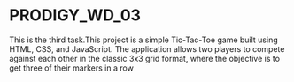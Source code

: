 # PRODIGY_WD_03
This is the third task.This project is a simple Tic-Tac-Toe game built using HTML, CSS, and JavaScript. The application allows two players to compete against each other in the classic 3x3 grid format, where the objective is to get three of their markers in a row
